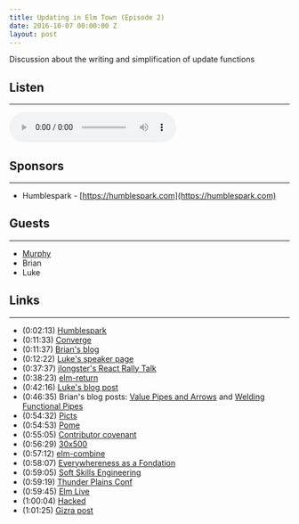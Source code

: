 ```yaml
---
title: Updating in Elm Town (Episode 2)
date: 2016-10-07 00:00:00 Z
layout: post
---
```


Discussion about the writing and simplification of update functions

## Listen
---

<audio controls>
    <source src="http://cast.rocks/hosting/6039/Updating-In-Elm-Town-Ep-2.mp3" type="audio/mpeg">
</audio>

<!--<iframe src="https://cast.rocks/player/6039/Updating-In-Elm-Town-Ep-2.mp3?episodeTitle=Updating%20in%20Elm%20Town%20-%20Episode%202&podcastTitle=Elm%20Town&episodeDate=October%207th%2C%202016&imageURL=https%3A%2F%2Fcast.rocks%2Fhosting%2F6039%2Ffeeds%2F8YSE5.jpg" style="border: none; min-height: 265px; max-height: 320px; max-width: 558px; min-width: 270px; width: 100%; height: 100%;" scrollbars="no"></iframe>-->

## Sponsors
---

- Humblespark - [https://humblespark.com](https://humblespark.com)

<!--## Show Notes – Updating-In-Elm-Town-Ep-2-->

<!--Recording date: 2016-10-07-->

## Guests
---

- [Murphy](https://twitter.com/splodingsocks)
- Brian
- Luke

## Links
---

- (0:02:13) [Humblespark](http://humblespark.com)
- (0:11:33) [Converge](http://converge.aster.is)
- (0:11:37) [Brian's blog](http://www.brianthicks.com)
- (0:12:22) [Luke's speaker page](https://gotocon.com/cph-2016/speaker/Luke+Westby)
- (0:37:37) [jlongster's React Rally Talk](https://www.youtube.com/watch?v=gvVpSezT5_M&index=15&list=PLUD4kD-wL_zYSfU3tIYsb4WqfFQzO_EjQ)
- (0:38:23) [elm-return](http://package.elm-lang.org/packages/Fresheyeball/elm-return/latest)
- (0:42:16) [Luke's blog post](http://lukewestby.com/post/chainable-apis-with-forward-apply/)
- (0:46:35) Brian's blog posts: [Value Pipes and Arrows](https://www.brianthicks.com/post/2016/08/08/values-pipes-and-arrows/) and [Welding Functional Pipes](https://www.brianthicks.com/post/2016/08/15/welding-functional-pipes/)
- (0:54:32) [Picts](https://en.wikipedia.org/wiki/Picts)
- (0:54:53) [Pome](http://tinyletter.com/pome)
- (0:55:05) [Contributor covenant](http://contributor-covenant.org/)
- (0:56:29) [30x500](https://30x500.com/academy/)
- (0:57:12) [elm-combine](http://package.elm-lang.org/packages/Bogdanp/elm-combine/latest)
- (0:58:07) [Everywhereness as a Fondation](http://staltz.com/everywhereness-as-a-foundation.html)
- (0:59:05) [Soft Skills Engineering](https://twitter.com/SoftSkillsEng)
- (0:59:19) [Thunder Plains Conf](http://thunderplainsconf.com/)
- (0:59:45) [Elm Live](https://github.com/elmlive)
- (1:00:04) [Hacked](https://www.hackedpodcast.com/)
- (1:01:25) [Gizra post](http://www.gizra.com/content/elm-inbox-simulation/)

